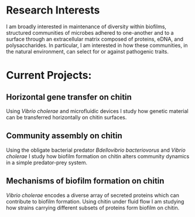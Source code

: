 # Research Interests
<p>I am broadly interested in maintenance of diversity within biofilms, structured communities of microbes adhered to one-another and to a surface through an extracellular matrix composed of proteins, eDNA, and polysaccharides. In particular, I am interested in how these communities, in the natural environment, can select for or against pathogenic traits.</p>

# Current Projects:
## Horizontal gene transfer on chitin
<p>Using <em>Vibrio cholerae</em> and microfluidic devices I study how genetic material can be transferred horizontally on chitin surfaces.</p>

## Community assembly on chitin
<p>Using the obligate bacterial predator <em>Bdellovibrio bacteriovorus</em> and <em>Vibrio cholerae</em> I study how biofilm formation on chitin alters community dynamics in a simple predator-prey system.</p>

## Mechanisms of biofilm formation on chitin
<p><em>Vibrio cholerae</em> encodes a diverse array of secreted proteins which can contribute to biofilm formation. Using chitin under fluid flow I am studying how strains carrying different subsets of proteins form biofilm on chitin.</p>
